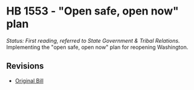 # HB 1553 - "Open safe, open now" plan
*Status: First reading, referred to State Government & Tribal Relations.*
Implementing the "open safe, open now" plan for reopening Washington.

## Revisions
* [Original Bill](1/)